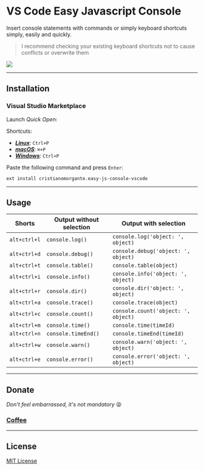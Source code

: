 # VS Code Easy Javascript Console

Insert console statements with commands or simply keyboard shortcuts simply, easily and quickly.
> I recommend checking your existing keyboard shortcuts not to cause conflicts or overwrite them


![](https://media.giphy.com/media/RJMv5dmRoShTUDRRCx/giphy.gif)

<hr />

## Installation

### Visual Studio Marketplace

Launch _Quick Open_:

Shortcuts:
- [_**Linux**_](https://code.visualstudio.com/shortcuts/keyboard-shortcuts-linux.pdf): `Ctrl+P`
- [_**macOS**_](https://code.visualstudio.com/shortcuts/keyboard-shortcuts-macos.pdf): `⌘+P`
- [_**Windows**_](https://code.visualstudio.com/shortcuts/keyboard-shortcuts-windows.pdf): `Ctrl+P`

Paste the following command and press `Enter`:

```shell
ext install cristianomorgante.easy-js-console-vscode
```

<hr />

## Usage

| Shorts       | Output without selection  | Output with selection                     |
| ------------ | ------------------------- | ----------------------------------------- |
| `alt+ctrl+l` | `console.log()`           | `console.log('object: ', object)`         |
| `alt+ctrl+d` | `console.debug()`         | `console.debug('object: ', object)`       |
| `alt+ctrl+t` | `console.table()`         | `console.table(object)`                   |
| `alt+ctrl+i` | `console.info()`          | `console.info('object: ', object)`        |
| `alt+ctrl+r` | `console.dir()`           | `console.dir('object: ', object)`         |
| `alt+ctrl+a` | `console.trace()`         | `console.trace(object)`                   |
| `alt+ctrl+c` | `console.count()`         | `console.count('object: ', object)`       |
| `alt+ctrl+m` | `console.time()`          | `console.time(timeId)`                    |
| `alt+ctrl+n` | `console.timeEnd()`       | `console.timeEnd(timeId)`                 |
| `alt+ctrl+w` | `console.warn()`          | `console.warn('object: ', object)`        |
| `alt+ctrl+e` | `console.error()`         | `console.error('object: ', object)`       |

<hr />

## Donate

_Don't feel embarrassed, it's not mandatory_ 😝

### [Coffee](https://pag.ae/7Ymi3e2CR)

<hr />

## License
[MIT License](LICENSE)
